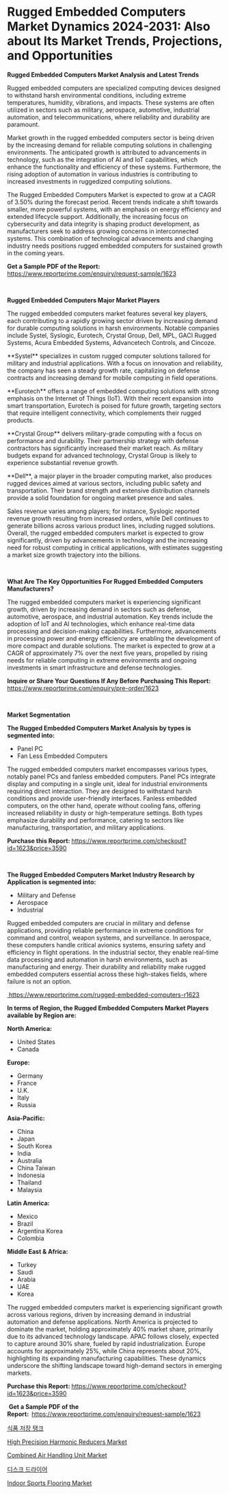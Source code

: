 <p><h1>Rugged Embedded Computers Market Dynamics 2024-2031: Also about Its Market Trends, Projections, and Opportunities</h1></p><p><strong>Rugged Embedded Computers Market Analysis and Latest Trends</strong></p>
<p><p>Rugged embedded computers are specialized computing devices designed to withstand harsh environmental conditions, including extreme temperatures, humidity, vibrations, and impacts. These systems are often utilized in sectors such as military, aerospace, automotive, industrial automation, and telecommunications, where reliability and durability are paramount. </p><p>Market growth in the rugged embedded computers sector is being driven by the increasing demand for reliable computing solutions in challenging environments. The anticipated growth is attributed to advancements in technology, such as the integration of AI and IoT capabilities, which enhance the functionality and efficiency of these systems. Furthermore, the rising adoption of automation in various industries is contributing to increased investments in ruggedized computing solutions.</p><p>The Rugged Embedded Computers Market is expected to grow at a CAGR of 3.50% during the forecast period. Recent trends indicate a shift towards smaller, more powerful systems, with an emphasis on energy efficiency and extended lifecycle support. Additionally, the increasing focus on cybersecurity and data integrity is shaping product development, as manufacturers seek to address growing concerns in interconnected systems. This combination of technological advancements and changing industry needs positions rugged embedded computers for sustained growth in the coming years.</p></p>
<p><strong>Get a Sample PDF of the Report:&nbsp;</strong> <a href="https://www.reportprime.com/enquiry/request-sample/1623">https://www.reportprime.com/enquiry/request-sample/1623</a></p>
<p>&nbsp;</p>
<p><strong>Rugged Embedded Computers Major Market Players</strong></p>
<p><p>The rugged embedded computers market features several key players, each contributing to a rapidly growing sector driven by increasing demand for durable computing solutions in harsh environments. Notable companies include Systel, Syslogic, Eurotech, Crystal Group, Dell, MPL, GACI Rugged Systems, Acura Embedded Systems, Advancetech Controls, and Cincoze.</p><p>**Systel** specializes in custom rugged computer solutions tailored for military and industrial applications. With a focus on innovation and reliability, the company has seen a steady growth rate, capitalizing on defense contracts and increasing demand for mobile computing in field operations.</p><p>**Eurotech** offers a range of embedded computing solutions with strong emphasis on the Internet of Things (IoT). With their recent expansion into smart transportation, Eurotech is poised for future growth, targeting sectors that require intelligent connectivity, which complements their rugged products.</p><p>**Crystal Group** delivers military-grade computing with a focus on performance and durability. Their partnership strategy with defense contractors has significantly increased their market reach. As military budgets expand for advanced technology, Crystal Group is likely to experience substantial revenue growth.</p><p>**Dell**, a major player in the broader computing market, also produces rugged devices aimed at various sectors, including public safety and transportation. Their brand strength and extensive distribution channels provide a solid foundation for ongoing market presence and sales.</p><p>Sales revenue varies among players; for instance, Syslogic reported revenue growth resulting from increased orders, while Dell continues to generate billions across various product lines, including rugged solutions. Overall, the rugged embedded computers market is expected to grow significantly, driven by advancements in technology and the increasing need for robust computing in critical applications, with estimates suggesting a market size growth trajectory into the billions.</p></p>
<p>&nbsp;</p>
<p><strong>What Are The Key Opportunities For Rugged Embedded Computers Manufacturers?</strong></p>
<p><p>The rugged embedded computers market is experiencing significant growth, driven by increasing demand in sectors such as defense, automotive, aerospace, and industrial automation. Key trends include the adoption of IoT and AI technologies, which enhance real-time data processing and decision-making capabilities. Furthermore, advancements in processing power and energy efficiency are enabling the development of more compact and durable solutions. The market is expected to grow at a CAGR of approximately 7% over the next five years, propelled by rising needs for reliable computing in extreme environments and ongoing investments in smart infrastructure and defense technologies.</p></p>
<p><strong>Inquire or Share Your Questions If Any Before Purchasing This Report:</strong> <a href="https://www.reportprime.com/enquiry/pre-order/1623">https://www.reportprime.com/enquiry/pre-order/1623</a></p>
<p>&nbsp;</p>
<p><strong>Market Segmentation</strong></p>
<p><strong>The Rugged Embedded Computers Market Analysis by types is segmented into:</strong></p>
<p><ul><li>Panel PC</li><li>Fan Less Embedded Computers</li></ul></p>
<p><p>The rugged embedded computers market encompasses various types, notably panel PCs and fanless embedded computers. Panel PCs integrate display and computing in a single unit, ideal for industrial environments requiring direct interaction. They are designed to withstand harsh conditions and provide user-friendly interfaces. Fanless embedded computers, on the other hand, operate without cooling fans, offering increased reliability in dusty or high-temperature settings. Both types emphasize durability and performance, catering to sectors like manufacturing, transportation, and military applications.</p></p>
<p><strong>Purchase this Report:&nbsp;</strong><a href="https://www.reportprime.com/checkout?id=1623&price=3590">https://www.reportprime.com/checkout?id=1623&price=3590</a></p>
<p>&nbsp;</p>
<p><strong>The Rugged Embedded Computers Market Industry Research by Application is segmented into:</strong></p>
<p><ul><li>Military and Defense</li><li>Aerospace</li><li>Industrial</li></ul></p>
<p><p>Rugged embedded computers are crucial in military and defense applications, providing reliable performance in extreme conditions for command and control, weapon systems, and surveillance. In aerospace, these computers handle critical avionics systems, ensuring safety and efficiency in flight operations. In the industrial sector, they enable real-time data processing and automation in harsh environments, such as manufacturing and energy. Their durability and reliability make rugged embedded computers essential across these high-stakes fields, where failure is not an option.</p></p>
<p><a href="https://www.reportprime.com/rugged-embedded-computers-r1623">&nbsp;https://www.reportprime.com/rugged-embedded-computers-r1623</a></p>
<p><strong>In terms of Region, the Rugged Embedded Computers Market Players available by Region are:</strong></p>
<p>
    <p> <strong> North America: </strong>
        <ul>
            <li>United States</li>
            <li>Canada</li>
        </ul>
        </p> 
    <p> <strong> Europe: </strong>
        <ul>
            <li>Germany</li>
            <li>France</li>
            <li>U.K.</li>
            <li>Italy</li>
            <li>Russia</li>
        </ul>
        </p> 
    <p> <strong> Asia-Pacific: </strong>
        <ul>
            <li>China</li>
            <li>Japan</li>
            <li>South Korea</li>
            <li>India</li>
            <li>Australia</li>
            <li>China Taiwan</li>
            <li>Indonesia</li>
            <li>Thailand</li>
            <li>Malaysia</li>
        </ul>
        </p> 
    <p> <strong> Latin America: </strong>
        <ul>
            <li>Mexico</li>
            <li>Brazil</li>
            <li>Argentina Korea</li>
            <li>Colombia</li>
        </ul>
        </p> 
    <p> <strong> Middle East & Africa: </strong>
        <ul>
            <li>Turkey</li>
            <li>Saudi</li>
            <li>Arabia</li>
            <li>UAE</li>
            <li>Korea</li>
        </ul>
    </p>
    </p>
<p><p>The rugged embedded computers market is experiencing significant growth across various regions, driven by increasing demand in industrial automation and defense applications. North America is projected to dominate the market, holding approximately 40% market share, primarily due to its advanced technology landscape. APAC follows closely, expected to capture around 30% share, fueled by rapid industrialization. Europe accounts for approximately 25%, while China represents about 20%, highlighting its expanding manufacturing capabilities. These dynamics underscore the shifting landscape toward high-demand sectors in emerging markets.</p></p>
<p><strong>Purchase this Report: </strong><a href="https://www.reportprime.com/checkout?id=1623&price=3590">https://www.reportprime.com/checkout?id=1623&price=3590</a></p>
<p>&nbsp;<strong>Get a Sample PDF of the Report:&nbsp;&nbsp;</strong><a href="https://www.reportprime.com/enquiry/request-sample/1623">https://www.reportprime.com/enquiry/request-sample/1623</a></p>
<p><strong></strong></p>
<p><p><a href="https://medium.com/@marielesch2023/%EC%A0%84-%EC%84%B8%EA%B3%84-%EC%8B%9D%ED%92%88-%EC%A0%80%EC%9E%A5%ED%83%B1%ED%81%AC-%EC%8B%9C%EC%9E%A5%EC%97%90-%EB%8C%80%ED%95%9C-%EC%A2%85%ED%95%A9-%EB%B6%84%EC%84%9D-%EC%84%B1%EC%9E%A5-%EB%8F%99%ED%96%A5-%EB%B0%8F-%EC%8B%9C%EC%9E%A5-%EC%A0%84%EB%A7%9D-2024-2031-e938515c8394">식품 저장 탱크</a></p><p><a href="https://issuu.com/reportprime-2/docs/high-precision-harmonic-reducers-ma_c09d93dd185df4">High Precision Harmonic Reducers Market</a></p><p><a href="https://issuu.com/reportprime-2/docs/combined-air-handling-unit-market-s_0c36af844c60f9">Combined Air Handling Unit Market</a></p><p><a href="https://medium.com/@petbigbeepjn/%EC%8B%9C%EC%9E%A5-%EB%A6%AC%EB%8D%94%EC%99%80-%EB%B6%80%EC%A7%84-%EA%B8%B0%EC%97%85-%EA%B8%80%EB%A1%9C%EB%B2%8C-%EB%94%94%EC%8A%A4%ED%81%AC-%EA%B1%B4%EC%A1%B0%EA%B8%B0-%EC%8B%9C%EC%9E%A5-%EB%8F%99%ED%96%A5-%EB%B0%8F-%EC%98%88%EC%B8%A1-2024-2031-3f1e786edf9a">디스크 드라이어</a></p><p><a href="https://www.linkedin.com/pulse/indoor-sports-flooring-market-forecast-global-trends-analysis-cyadf?trackingId=hjw301q%2FTZOwgREy61uMwA%3D%3D">Indoor Sports Flooring Market</a></p></p>
